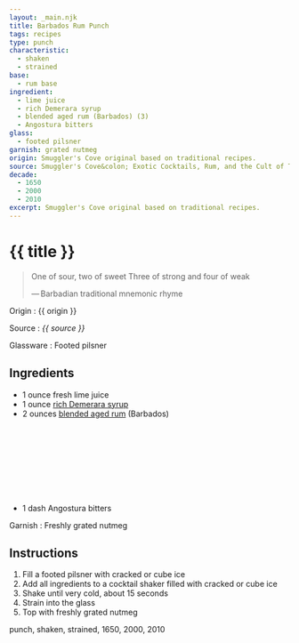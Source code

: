 ```yaml
---
layout: _main.njk
title: Barbados Rum Punch
tags: recipes
type: punch
characteristic:
  - shaken
  - strained
base:
  - rum base
ingredient:
  - lime juice
  - rich Demerara syrup
  - blended aged rum (Barbados) (3)
  - Angostura bitters
glass:
  - footed pilsner
garnish: grated nutmeg
origin: Smuggler's Cove original based on traditional recipes.
source: Smuggler's Cove&colon; Exotic Cocktails, Rum, and the Cult of Tiki
decade:
  - 1650
  - 2000
  - 2010
excerpt: Smuggler's Cove original based on traditional recipes.
---
```


<!-- markdownlint-disable MD025 -->
# {{ title }}
<!-- markdownlint-enable MD025 -->

> One of sour, two of sweet
> Three of strong and four of weak
>
> —&NoBreak;&thinsp;&NoBreak;Barbadian traditional mnemonic rhyme

Origin
  : {{ origin }}

Source
  : <cite><span data-pagefind-filter="Source">{{ source }}</span></cite>

Glassware
  : <span data-pagefind-filter="Glassware">Footed pilsner</span>

## Ingredients

- 1 ounce fresh lime juice
- 1 ounce [rich Demerara syrup](/mixes/2-1-simple-syrup)
- 2 ounces [blended aged rum](/rums/05-rum-blended-aged/) (Barbados)<icon-l space="1em" class="bigger" label="(3)"><span class="with-icon"><svg class="icon"><use href="/assets/images/icons/circle-3.svg#circle-3"></use></svg></span></icon-l>
- 1 dash Angostura bitters

Garnish
  : Freshly grated nutmeg

## Instructions

1. Fill a footed pilsner with cracked or cube ice
2. Add all ingredients to a cocktail shaker filled with cracked or cube ice
3. Shake until very cold, about 15 seconds
4. Strain into the glass
5. Top with freshly grated nutmeg

<div
  class="sr-only"
  data-cat[0]="Drink"
  data-type[0]="Punch"
  data-char[0]="Shaken"
  data-char[1]="Strained"
  data-origin[0]="Smuggler’s Cove"
  data-base[0]="Rum/Cane spirits"
  data-ingredient[0]="Lime juice"
  data-ingredient[1]="Rich Demerara syrup"
  data-ingredient[2]="Blended aged rum [3]"
  data-ingredient[3]="Blended aged rum (Barbados) [3]"
  data-ingredient[4]="Angostura bitters"
  data-pantry[0]="Nutmeg, grated"
  data-juice[0]="Lime juice"
  data-syrup[0]="Rich Demerara syrup"
  data-liquor[0]="Blended aged rum [3]"
  data-liquor[1]="Blended aged rum (Barbados) [3]"
  data-bitters[0]="Angostura bitters"
  data-garnish[0]="Nutmeg, grated"
  data-decade[0]="1650"
  data-decade[1]="2000"
  data-decade[2]="2010"
  data-pagefind-filter="
    Category[data-cat[0]],
    Type[data-type[0]],
    Characteristic[data-char[0]],
    Characteristic[data-char[1]],
    Origin[data-origin[0]],
    Base[data-base[0]],
    Ingredient[data-ingredient[0]],
    Ingredient[data-ingredient[1]],
    Ingredient[data-ingredient[2]],
    Ingredient[data-ingredient[3]],
    Ingredient[data-ingredient[4]],
    Pantry[data-pantry[0]],
    Juice[data-juice[0]],
    Syrup[data-syrup[0]],
    Liquor[data-liquor[0]],
    Liquor[data-liquor[1]],
    Bitters[data-bitters[0]],
    Garnish[data-garnish[0]]
    Decade[data-decade[0]],
    Decade[data-decade[1]],
    Decade[data-decade[2]]
  "
>
</div>

<div class="keywords" aria-hidden>punch, shaken, strained, 1650, 2000, 2010</div>

